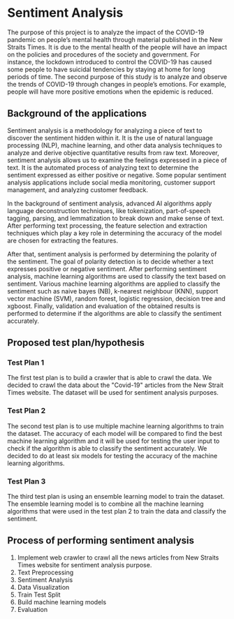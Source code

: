 # Sentiment Analysis
The purpose of this project is to analyze the impact of the COVID-19 pandemic on people’s mental health through material published in the New Straits Times. It is due to the mental health of the people will have an impact on the policies and procedures of the society and government. For instance, the lockdown introduced to control the COVID-19 has caused some people to have suicidal tendencies by staying at home for long periods of time. The second purpose of this study is to analyze and observe the trends of COVID-19 through changes in people’s emotions. For example, people will have more positive emotions when the epidemic is reduced.

## Background of the applications
Sentiment analysis is a methodology for analyzing a piece of text to discover the sentiment hidden within it. It is the use of natural language processing (NLP), machine learning, and other data analysis techniques to analyze and derive objective quantitative results from raw text. Moreover, sentiment analysis allows us to examine the feelings expressed in a piece of text. It is the automated process of analyzing text to determine the sentiment expressed as either positive or negative. Some popular sentiment analysis applications include social media monitoring, customer support management, and analyzing customer feedback.

In the background of sentiment analysis, advanced AI algorithms apply language deconstruction techniques, like tokenization, part-of-speech tagging, parsing, and lemmatization to break down and make sense of text. After performing text processing,  the feature selection and extraction techniques which play a key role in determining the accuracy of the model are chosen for extracting the features. 

After that, sentiment analysis is performed by determining the polarity of the sentiment. The goal of polarity detection is to decide whether a text expresses positive or negative sentiment. After performing sentiment analysis, machine learning algorithms are used to classify the text based on sentiment. Various machine learning algorithms are applied to classify the sentiment such as naive bayes (NB), k-nearest neighbour (KNN), support vector machine (SVM),  random forest, logistic regression, decision tree and xgboost. Finally, validation and evaluation of the obtained results is performed to determine if the algorithms are able to classify the sentiment accurately. 

## Proposed test plan/hypothesis
### Test Plan 1
The first test plan is to build a crawler that is able to crawl the data. We decided to crawl the data about the "Covid-19" articles from the New Strait Times website. The dataset will be used for sentiment analysis purposes.

### Test Plan 2
The second test plan is to use multiple machine learning algorithms to train the dataset. The accuracy of each model will be compared to find the best machine learning algorithm and it will be used for testing the user input to check if the algorithm is able to classify the sentiment accurately. We decided to do at least six models for testing the accuracy of the machine learning algorithms.

### Test Plan 3
The third test plan is using an ensemble learning model to train the dataset. The ensemble learning model is to combine all the machine learning algorithms that were used in the test plan 2 to train the data and classify the sentiment.

## Process of performing sentiment analysis
1. Implement web crawler to crawl all the news articles from New Straits Times website for sentiment analysis purpose. 
2. Text Preprocessing
3. Sentiment Analysis
4. Data Visualization
5. Train Test Split
6. Build machine learning models
7. Evaluation

